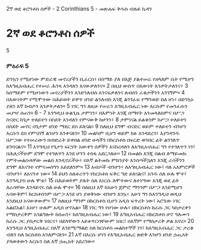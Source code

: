 ﻿
2ኛ ወደ ቆሮንቶስ ሰዎች - 2 Corinthians 5 - መጽሐፍ ቅዱስ ብሉይ ኪዳን
# 2ኛ ወደ ቆሮንቶስ ሰዎች
5
### ምዕራፍ 5
 ድንኳን የሚሆነው ምድራዊ መኖሪያችን ቢፈርስ፥ በሰማይ ያለ በእጅ ያልተሠራ የዘላለም ቤት የሚሆን ከእግዚአብሔር የተሠራ ሕንጻ እንዳለን እናውቃለንና።
2  በዚህ ውስጥ በእውነት እንቃትታለንና፥
3  ከሰማይም የሚሆነውን መኖሪያችንን እንድንለብስ እንናፍቃለንና ለብሰን ራቁታችንን አንገኝም።
4  በእውነትም የሚሞተው በሕይወት ይዋጥ ዘንድ ልንለብስ እንጂ ልንገፈፍ የማንወድ ስለ ሆነ፥ በድንኳኑ ያለን እኛ ከብዶን እንቃትታለን።
5  ነገር ግን ለዚሁ የሠራን እግዚአብሔር ነው እርሱም የመንፈሱን መያዣ ሰጠን።
6 -
7  እንግዲህ ሁልጊዜ ታምነን፥ በእምነት እንጂ በማየት አንመላለስምና በሥጋ ስናድር ከጌታ ተለይተን በስደት እንዳለን የምናውቅ ከሆንን፥
8  ታምነናል ይልቁንም ከሥጋ ተለይተን በስደት መኖር በጌታም ዘንድ ማደር ደስ ይለናል።
9  ስለዚህ ደግሞ ብናድር ወይም ተለይተን ብንሆን እርሱን ደስ የምናሰኝ ልንሆን እንቀናለን።
10  መልካም ቢሆን ወይም ክፉ እንዳደረገ፥ እያንዳንዱ በሥጋው የተሠራውን በብድራት ይቀበል ዘንድ ሁላችን በክርስቶስ በፍርድ ወንበር ፊት ልንገለጥ ይገባናልና።
11  እንግዲህ የጌታን ፍርሃት አውቀን ሰዎችን እናስረዳለን ለእግዚአብሔር ግን የተገለጥን ነን፤ በሕሊናችሁም ደግሞ የተገለጥን እንደ ሆንን ተስፋ አደርጋለሁ።
12  በመልክ እንጂ በልብ ለማይመኩ የምትመልሱላቸው መልስ እንዲኖራችሁ፥ በእኛ ልትመኩ ምክንያት እንሰጣችኋለን እንጂ ራሳችንን ደግሞ ለእናንተ የምናመሰግን አይደለንም።
13  እብዶች ብንሆን፥ ለእግዚአብሔር ነው፤ ባለ አእምሮዎች ብንሆን፥ ለእናንተ ነው።
14  ይህን ስለቆረጥን የክርስቶስ ፍቅር ግድ ይለናልና፤ አንዱ ስለ ሁሉ ሞተ፤ እንግዲያስ ሁሉ ሞቱ፤
15  በሕይወትም ያሉት ስለ እነርሱ ለሞተውና ለተነሣው እንጂ ወደ ፊት ለራሳቸው እንዳይኖሩ ስለ ሁሉ ሞተ።
16  ስለዚህ እኛ ከአሁን ጀምሮ ማንንም በሥጋ እንደሚሆን አናውቅም፤ ክርስቶስንም በሥጋ እንደ ሆነ ያወቅነው ብንሆን እንኳ፥ አሁን ግን ከእንግዲህ ወዲህ እንደዚህ አናውቀውም።
17  ስለዚህ ማንም በክርስቶስ ቢሆን አዲስ ፍጥረት ነው፤ አሮጌው ነገር አልፎአል፤ እነሆ፥ ሁሉም አዲስ ሆኖአል።
18  ነገር ግን የሆነው ሁሉ፥ በክርስቶስ ከራሱ ጋር ካስታረቀን የማስታረቅም አገልግሎት ከሰጠን፥ ከእግዚአብሔር ነው፤
19  እግዚአብሔር በክርስቶስ ሆኖ ዓለሙን ከራሱ ጋር ያስታርቅ ነበርና፥ በደላቸውን አይቆጥርባቸውም ነበር፤ በእኛም የማስታረቅ ቃል አኖረ።
20  እንግዲህ እግዚአብሔር በእኛ እንደሚማልድ ስለ ክርስቶስ መልክተኞች ነን፤ ከእግዚአብሔር ጋር ታረቁ ብለን ስለ ክርስቶስ እንለምናለን።
21  እኛ በእርሱ ሆነን የእግዚአብሔር ጽድቅ እንሆን ዘንድ ኃጢአት ያላወቀውን እርሱን ስለ እኛ ኃጢአት አደረገው። 

